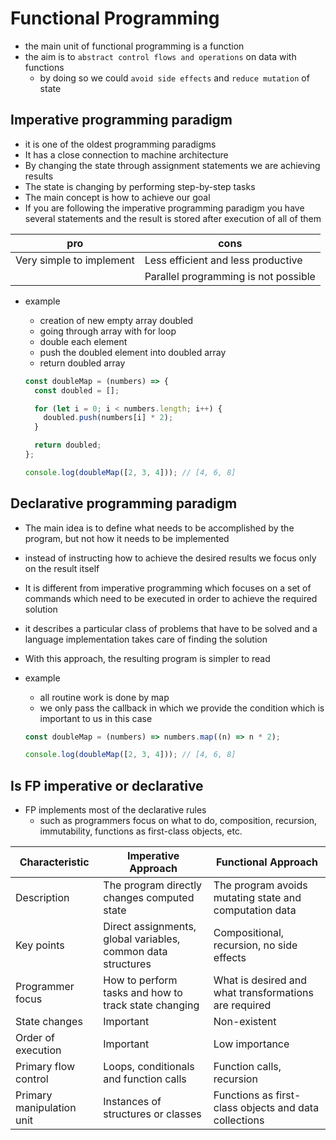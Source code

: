 # Functional Programming

- the main unit of functional programming is a function
- the aim is to `abstract control flows and operations` on data with functions
  - by doing so we could `avoid side effects` and `reduce mutation` of state

## Imperative programming paradigm

- it is one of the oldest programming paradigms
- It has a close connection to machine architecture
- By changing the state through assignment statements we are achieving results
- The state is changing by performing step-by-step tasks
- The main concept is how to achieve our goal
- If you are following the imperative programming paradigm you have several statements and the result is stored after execution of all of them

| pro                      | cons                                 |
| ------------------------ | ------------------------------------ |
| Very simple to implement | Less efficient and less productive   |
|                          | Parallel programming is not possible |

- example

  - creation of new empty array doubled
  - going through array with for loop
  - double each element
  - push the doubled element into doubled array
  - return doubled array

  ```ts
  const doubleMap = (numbers) => {
    const doubled = [];

    for (let i = 0; i < numbers.length; i++) {
      doubled.push(numbers[i] * 2);
    }

    return doubled;
  };

  console.log(doubleMap([2, 3, 4])); // [4, 6, 8]
  ```

## Declarative programming paradigm

- The main idea is to define what needs to be accomplished by the program, but not how it needs to be implemented
- instead of instructing how to achieve the desired results we focus only on the result itself
- It is different from imperative programming which focuses on a set of commands which need to be executed in order to achieve the required solution
- it describes a particular class of problems that have to be solved and a language implementation takes care of finding the solution
- With this approach, the resulting program is simpler to read
- example

  - all routine work is done by map
  - we only pass the callback in which we provide the condition which is important to us in this case

  ```ts
  const doubleMap = (numbers) => numbers.map((n) => n * 2);

  console.log(doubleMap([2, 3, 4])); // [4, 6, 8]
  ```

## Is FP imperative or declarative

- FP implements most of the declarative rules
  - such as programmers focus on what to do, composition, recursion, immutability, functions as first-class objects, etc.

| Characteristic            | Imperative Approach                                          | Functional Approach                                    |
| ------------------------- | ------------------------------------------------------------ | ------------------------------------------------------ |
| Description               | The program directly changes computed state                  | The program avoids mutating state and computation data |
| Key points                | Direct assignments, global variables, common data structures | Compositional, recursion, no side effects              |
| Programmer focus          | How to perform tasks and how to track state changing         | What is desired and what transformations are required  |
| State changes             | Important                                                    | Non-existent                                           |
| Order of execution        | Important                                                    | Low importance                                         |
| Primary flow control      | Loops, conditionals and function calls                       | Function calls, recursion                              |
| Primary manipulation unit | Instances of structures or classes                           | Functions as first-class objects and data collections  |
